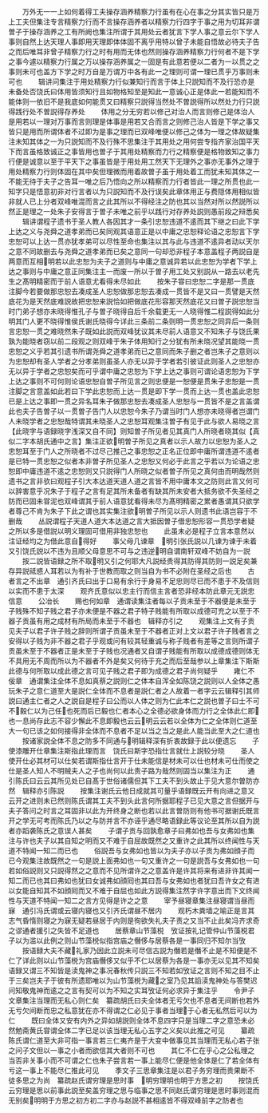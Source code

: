 <!-- { "loadSidebar": true } -->
　　万外无一一上如何着得工夫操存涵养精察力行虽有在心在事之分其实皆只是万上工夫但集注专言精察力行而不言操存涵养者以精察力行四字于事之用为切耳非谓曽子于操存涵养之工有所阙也集注所谓于其用处云者犹言下学人事之意云尔下学人事则自然上达天理人事即用天理即体体固不离乎用特以曾子未能自悟故必待夫子告之而后唯耳非曾子精察力行之时有用而无体也然则操存涵养精察力行何者不是下学之事今遽以精察力行属之万以操存涵养属之一固是有此意若便以二者为一以贯之之事则未可也盖方下学之时万自是万谓万中各有此一之理则可谓一理已贯乎万事则未可也
　　辑讲问集注于用处精察力行似兼知行而言于体上只説知而不及行恐亦是未备处否饶氏曰体用皆须知行且如物格知至是知此一意诚心正是体此一若能知而不能体则一依旧不是我底如何能贯又曰精察只説得当然处不曽説得所以然处力行只説得践行处不曽説得存养处
　　体用之分无穷若以修己对治人而言则修己是体治人是用若以一理对万事而言则理是体事是用若又合而言之则修己治人皆是下学之事又皆只是用而所谓体者不过即为是事之理而已双峰唯便以修己之体为一理之体故疑集注未知其体之一为只説知而不及行殊不思集注于其用处之用何尝专指齐家治国平天下而言虽格致诚正之事皆用也曽子于其用处精察而力行之精察便是格物致知之事力行便是诚意以至于平天下之事虽皆是于用处用工然天下无理外之事亦无事外之理于用处精察力行则体固在其中矣但理微而用着故曽子虽于用处着工而犹未知其体之一不能无待于夫子之告耳一唯之后乃悟向之所以精察而力行者皆此一理之所贯也此一知字只是悟意初非对行言者以为只説知而不及行误矣此章体用正与费隠体用相似皆非就人已上分者双峰唯混而言之此其所以不得经注之防也其以当然对所以然説所以然正是理之一处朱子安得言于曽子未唯之前乎以践行对存养处説则愚前段之辩悉矣
　　辑讲谓程子遗书于圣人教人各因其才一条引忠恕违道不逺而其下继之曰此下学上达之义与尧舜之道孝弟而已矣同观其语意正是以中庸之忠恕释论语之忠恕言下学忠恕可以上达一贯亦犹孝弟可以尽性至命也集注以其与此与违道不逺异者动以天尔之意不同故删去与尧舜之道孝弟而已矣之意同一句却恐非程子本意盖程子两説自是两意而互相明若以此忠恕为夫子之道则与中庸之意诚异若以此忠恕为学者下学上达之事则与中庸之意正同集注主一而废一所以于曽子用工处又别説从一路去以老先生之髙明精密而于前人语意尤看得未尽如此
　　按朱子甞曰忠恕二字是那一贯底注脚今若要做那忠恕去凑成圣人忠恕做那忠恕去凑成一贯皆不是又曰一贯譬是天然底花为是天然底难説故把忠恕来説恰如把做底花形容那天然底花又曰曽子説忠恕当时门弟子想亦未晓得惟孔子与曽子晓得自后千余载更无一人晓得惟二程説得如此分明其门人更不晓得惟侯氏谢氏晓得今详此三条前二条则明一贯忠恕之同异后一条则言忠恕一贯之难晓然朱子既如此説而双峰犹议其未尽前人语意又不知朱子与饶氏果孰为能晓者窃以前二段观之则双峰于朱子体用知行之分犹有所未晓况望其能晓一贯忠恕之义乎若其引遗书所谓尧舜之道孝弟而已之意同而朱子删之者岂朱子之意则以为忠恕却有圣人学者之分孝弟则虽圣人亦无以异于学者若引彼证此则圣人之忠恕亦无以异于学者之忠恕矣而可乎谓中庸之忠恕为下学上达之事则可谓论语忠恕为下学上达之事则不可何则论语忠恕自曽子所见言之则忠便是一恕便是贯朱子忠恕是一贯注脚之言意盖如此若曰下学此忠恕而上达一贯是即下学一贯而上达一贯也盖此忠恕已是上达之事即一贯之异名耳朱子做那忠恕去凑成圣人忠恕与一贯皆不是之言盖谓此也夫子告曽子以一贯曽子告门人以忠恕今朱子乃谓当时门人想亦未晓得者岂谓门人未晓学者之忠恕哉特谓其未晓圣人之忠恕耳观集注曽子有见于此与欲人易晓之言【此晓字与语録晓字浅深又自不同】则知曽子所见者见其真门人所晓者晓其似【真似二字本胡氏通中之言】集注正欲明曽子所见之真者以示人故力以忠恕为圣人之忠恕耳至于门人之所晓者不过尽己推己之事忠恕之正名正位即中庸所谓违道不逺者是已特一贯忠恕之似者本非曽子所见圣人之忠恕又何必于此言之乎若以为论语之忠恕即中庸违道不逺之忠恕则又只説得门人所晓之似者曽子所见之真何由而明哉然则遗书之言非欤曰观程子引大本达道天道人道之言皆不用中庸本文之防则此言又何可以辞害意乎况朱子于程子之言有足其所未备者有缺其所未安者大抵务欲不失圣经之防而已固未甞泥也双峰谓其于前人语意犹看得未尽为髙明精密之累者愚谓其只欲学者尊己不肯为朱子下此之谓也其实集注欲明曽子所见以示人则遗书此语岂容于不删哉
　　丛説谓程子天道人道大本达道之言大抵因曽子借忠恕形容一贯恐学者疑之所以多是借説以明义理固可借用非独忠恕也
　　此虽未必是程子立言本意然以注证经均之为借此意自得好
　　事父母几谏章　明引张氏説以几谏为谏于未着又引饶氏説以不违为且顺父母意思不可与之违逆明自谓南轩双峰不妨自为一説
　　按二説皆语録之所不取明又引之何耶大凡説经贵得其防得其防则一説足矣兼存异説祗惑人耳若以为有补于世教而取之则当自为书不必附在圣经之后也
　　古者言之不出章　通引齐氏曰出于口易有余行于身易不足忠则尽已而不患于不及信则以实而不患于太深
　　观齐氏意似以忠主行而信主言者恐非经本防此章元无説忠信意
　　公冶长
　　赐也何如章　通谓读集注者每以子贡未至于不器便是未至于子贱殊不知子贱之君子亦未便是不器之君子特子贱能有所取以成德可充之以至于不器子贡虽有用之成材有所局而未至于不器也　辑释亦引之
　　观集注上文有子贡见夫子以君子许子贱之辞则所谓子贡虽未至于不器者正对上文以君子许子贱者言之安得以子贱为非不器之君子乎观或问有较其轻重诚与称子贱者有差等之言则所谓子贡虽未至于不器者正是未至于子贱也况通者又自谓子贱能有所取以成德成德则体无不具用无不周而所以为不器者不外是矣又何待于充之而后至哉参以上章集注下斯斯此德与何所取以成此德之言可见子贱之君子即为成德之君子尚何疑乎
　　雍仁不佞章　通谓集注全体不息如真蔡之説则仁之体本自浑全如陈饶之説则以人全体之愚玩朱子之意仁道至大是説仁全体而不息者是説仁者之人故着一者字云云辑释引其师説曰通主仁者之人之説自是程子曰公而以人体之则为仁此本仁之説也曽子曰士不可不毅仁以为己任也死而后已毅也仁者本心之全德必欲身体而力行之全体此仁即也一息尚存此志不容少懈此不息即毅也云云明云云若以全体为仁之全体则仁道至大一句已该之如何接得非全体而不息者不足以当之当之是此人能当此至大之仁道也
　　按诸家説全体不息之防多不同通与明辑释深有折衷故録于此以便遗忘
　　子使漆雕开仕章集注斯指此理而言　饶氏曰斯字恐指仕言就仕上説较分晓
　　圣人使开仕必其材可以仕矣若谓斯指仕言开于仕未能信是材未可以仕也材未可仕而使之仕是圣人知人不明贼夫人之子也尚何以此责子路为哉然则固当以集注为正
　　通引陈氏曰云云其所见处已自髙于世俗诸儒但其下工夫不到头故止于见大意尔曽防亦然　辑释亦引陈説
　　按集注谢氏云他日成就其可量乎语録既云开有向进之意又云开之进则未已然则陈氏谓其工夫不到头此言何所据耶程子已见大意之言但据开与夫子答问之时言之耳固非以此为开终身之断也若以此言曽防则有他书可据谢氏既言开之学无可考而陈氏乃以之与防并言不亦诬乎通尽略语録此等议论至其所以自为説者亦蹈袭陈氏之意误人甚矣
　　子谓子贡与回孰愈章子曰弗如也吾与女弗如也集注与许也夫子以其自知之明而又不难于自屈故既然之又重许之此其所以终闻性与天道不特闻一知二而已也
　　俗説吾与女弗如也皆以为夫子亦以子贡为弗如顔子而已今观集注故既然之一句是説上面弗如也一句又重许之一句是説吾与女弗如也一句若如俗説则又只説得然之之意而不见所谓许之之意盖许是许其将来有进非许其闻一知二而已也其曰弗如也犹曰女诚弗如顔囘也其曰吾与女弗如也者犹曰吾许女之有进以女能自知其不如顔囘而又不难于自屈也如此方説得集注然字许字意出而下文终闻性与天道不特闻一知二之言方见得是许之之意
　　宰予昼寝章集注昼寝谓当昼而寐　通引冯氏谓或云寝内寝也又引齐氏谓昼不居内
　　观朽木粪墙之喻正是言其志气昏惰则寝之为寐无疑若昼居于内则是徇欲失礼夫子责之又当不止此矣冯齐求奇之谬通者援引之失皆不足道也
　　居蔡章山节藻棁　攷证按礼记管仲山节藻棁君子以为滥以此例之则山节藻棁似指宫庙之僭侈与居蔡各是一事同归不知尔当攷
　　按语録大夫不藏礼家乃因此立説未可尽信古説为僭若是僭不止是不知便是不仁了详此则以山节藻棁为宫庙僭侈又似乎不仁以居蔡为各是一事亦无以见其不知矣语録又谓三不知皆是渎鬼神之事况春秋传只説三不知若如攷证之言则不知之目不止于三矣岂夫子于彼有所遗耶唯以为山节藻棁为藏之室乃见其謟渎鬼神处与答樊迟问知敬鬼神而逺之之言有契可以为不知之实耳攷证何必求异于集注乎
　　令尹子文章集注当理而无私心则仁矣　纂疏胡氏曰夫全体者无亏欠也不息者无间断也若外无亏欠间断而忠之私意犹在亦不得谓之仁必见于事者当理于心者无私然后可以为仁
　　既曰全体又安有内外之异如胡説则全体不息四字只是当理二字之意恐未必然勉斋黄氏甞谓全体二字已足以该当理无私心五字之义矣以此推之可见
　　纂疏陈氏谓仁道至大非可指一事言若三仁夷齐是于大变中做事见其当理而无私心若子张之问子文但以一事之小者而欲信其大者则不可也
　　其仁不仁在乎心之公私理之当否非关事小而不可谓之仁也朱子尝言若一事上能尽仁便是他全体是仁了若全体有亏这一事上不能尽仁推此可见
　　季文子三思章集注是以君子务穷理而贵果断不徒多思之为尚　纂疏赵氏谓穷理是思时事　明穷理明也明于方思之初
　　按饶氏云穷理是思以前事此説至矣盖穷理之思与临事之思不同赵氏谓穷理是思时事则混而无别矣明明于方思之初方初二字亦与赵説不甚相逺皆不得双峰前字之防者也
